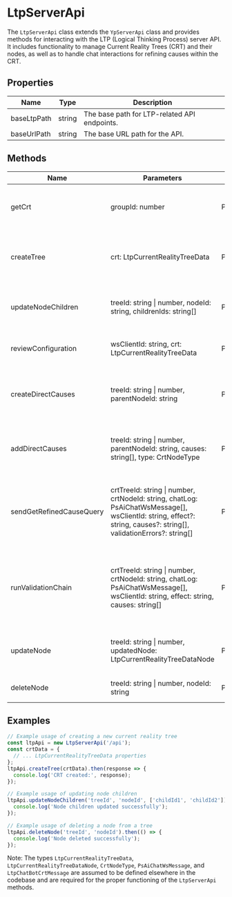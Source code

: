 # LtpServerApi

The `LtpServerApi` class extends the `YpServerApi` class and provides methods for interacting with the LTP (Logical Thinking Process) server API. It includes functionality to manage Current Reality Trees (CRT) and their nodes, as well as to handle chat interactions for refining causes within the CRT.

## Properties

| Name         | Type   | Description                                      |
|--------------|--------|--------------------------------------------------|
| baseLtpPath  | string | The base path for LTP-related API endpoints.     |
| baseUrlPath  | string | The base URL path for the API.                   |

## Methods

| Name                    | Parameters                                      | Return Type                             | Description                                                                                   |
|-------------------------|-------------------------------------------------|-----------------------------------------|-----------------------------------------------------------------------------------------------|
| getCrt                  | groupId: number                                 | Promise<LtpCurrentRealityTreeData>      | Retrieves the current reality tree for a given group ID.                                      |
| createTree              | crt: LtpCurrentRealityTreeData                  | Promise<LtpCurrentRealityTreeData>      | Creates a new current reality tree with the provided data.                                    |
| updateNodeChildren      | treeId: string \| number, nodeId: string, childrenIds: string[] | Promise<void> | Updates the children of a specific node in a tree.                                            |
| reviewConfiguration     | wsClientId: string, crt: LtpCurrentRealityTreeData | Promise<string>                    | Reviews the configuration of a current reality tree.                                          |
| createDirectCauses      | treeId: string \| number, parentNodeId: string  | Promise<LtpCurrentRealityTreeDataNode[]> | Creates direct causes for a given parent node ID in a tree.                                   |
| addDirectCauses         | treeId: string \| number, parentNodeId: string, causes: string[], type: CrtNodeType | Promise<LtpCurrentRealityTreeDataNode[]> | Adds direct causes to a parent node in a tree with the specified type.                        |
| sendGetRefinedCauseQuery| crtTreeId: string \| number, crtNodeId: string, chatLog: PsAiChatWsMessage[], wsClientId: string, effect?: string, causes?: string[], validationErrors?: string[] | Promise<LtpChatBotCrtMessage> | Sends a query to get refined causes based on a chat log and other parameters.                 |
| runValidationChain      | crtTreeId: string \| number, crtNodeId: string, chatLog: PsAiChatWsMessage[], wsClientId: string, effect: string, causes: string[] | Promise<LtpChatBotCrtMessage> | Runs a validation chain for a given node in a tree based on a chat log and specified causes.  |
| updateNode              | treeId: string \| number, updatedNode: LtpCurrentRealityTreeDataNode | Promise<void> | Updates a node in a tree with the provided node data.                                         |
| deleteNode              | treeId: string \| number, nodeId: string        | Promise<void>                          | Deletes a node from a tree.                                                                   |

## Examples

```typescript
// Example usage of creating a new current reality tree
const ltpApi = new LtpServerApi('/api');
const crtData = {
  // ... LtpCurrentRealityTreeData properties
};
ltpApi.createTree(crtData).then(response => {
  console.log('CRT created:', response);
});

// Example usage of updating node children
ltpApi.updateNodeChildren('treeId', 'nodeId', ['childId1', 'childId2']).then(() => {
  console.log('Node children updated successfully');
});

// Example usage of deleting a node from a tree
ltpApi.deleteNode('treeId', 'nodeId').then(() => {
  console.log('Node deleted successfully');
});
```

Note: The types `LtpCurrentRealityTreeData`, `LtpCurrentRealityTreeDataNode`, `CrtNodeType`, `PsAiChatWsMessage`, and `LtpChatBotCrtMessage` are assumed to be defined elsewhere in the codebase and are required for the proper functioning of the `LtpServerApi` methods.